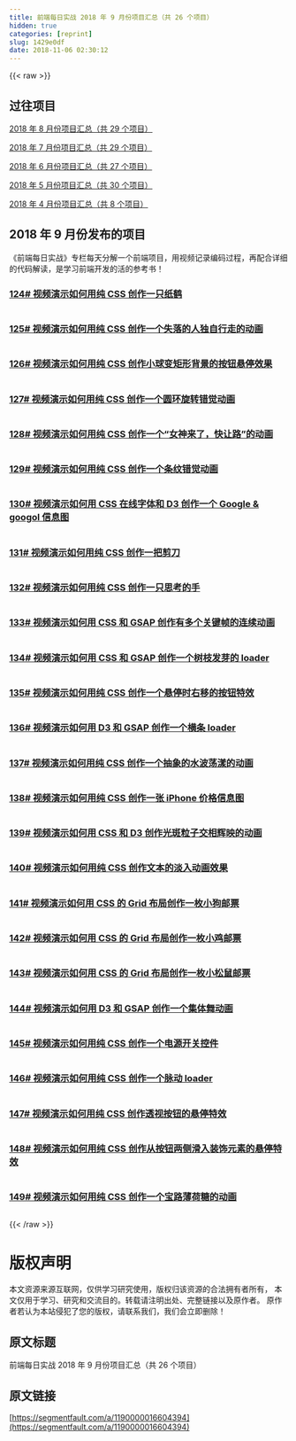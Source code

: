 ```yaml
---
title: 前端每日实战 2018 年 9 月份项目汇总（共 26 个项目）
hidden: true
categories: [reprint]
slug: 1429e0df
date: 2018-11-06 02:30:12
---
```


{{< raw >}}
<h2 id="articleHeader0">&#x8FC7;&#x5F80;&#x9879;&#x76EE;</h2><p><a href="https://segmentfault.com/a/1190000016237865">2018 &#x5E74; 8 &#x6708;&#x4EFD;&#x9879;&#x76EE;&#x6C47;&#x603B;&#xFF08;&#x5171; 29 &#x4E2A;&#x9879;&#x76EE;&#xFF09;</a></p><p><a href="https://segmentfault.com/a/1190000015958405" target="_blank">2018 &#x5E74; 7 &#x6708;&#x4EFD;&#x9879;&#x76EE;&#x6C47;&#x603B;&#xFF08;&#x5171; 29 &#x4E2A;&#x9879;&#x76EE;&#xFF09;</a></p><p><a href="https://segmentfault.com/a/1190000015439611">2018 &#x5E74; 6 &#x6708;&#x4EFD;&#x9879;&#x76EE;&#x6C47;&#x603B;&#xFF08;&#x5171; 27 &#x4E2A;&#x9879;&#x76EE;&#xFF09;</a></p><p><a href="https://segmentfault.com/a/1190000015440135" target="_blank">2018 &#x5E74; 5 &#x6708;&#x4EFD;&#x9879;&#x76EE;&#x6C47;&#x603B;&#xFF08;&#x5171; 30 &#x4E2A;&#x9879;&#x76EE;&#xFF09;</a></p><p><a href="https://segmentfault.com/a/1190000014675969">2018 &#x5E74; 4 &#x6708;&#x4EFD;&#x9879;&#x76EE;&#x6C47;&#x603B;&#xFF08;&#x5171; 8 &#x4E2A;&#x9879;&#x76EE;&#xFF09;</a></p><h2 id="articleHeader1">2018 &#x5E74; 9 &#x6708;&#x4EFD;&#x53D1;&#x5E03;&#x7684;&#x9879;&#x76EE;</h2><p>&#x300A;&#x524D;&#x7AEF;&#x6BCF;&#x65E5;&#x5B9E;&#x6218;&#x300B;&#x4E13;&#x680F;&#x6BCF;&#x5929;&#x5206;&#x89E3;&#x4E00;&#x4E2A;&#x524D;&#x7AEF;&#x9879;&#x76EE;&#xFF0C;&#x7528;&#x89C6;&#x9891;&#x8BB0;&#x5F55;&#x7F16;&#x7801;&#x8FC7;&#x7A0B;&#xFF0C;&#x518D;&#x914D;&#x5408;&#x8BE6;&#x7EC6;&#x7684;&#x4EE3;&#x7801;&#x89E3;&#x8BFB;&#xFF0C;&#x662F;&#x5B66;&#x4E60;&#x524D;&#x7AEF;&#x5F00;&#x53D1;&#x7684;&#x6D3B;&#x7684;&#x53C2;&#x8003;&#x4E66;&#xFF01;</p><h3 id="articleHeader2"><a href="https://segmentfault.com/a/1190000016231897" target="_blank">124# &#x89C6;&#x9891;&#x6F14;&#x793A;&#x5982;&#x4F55;&#x7528;&#x7EAF; CSS &#x521B;&#x4F5C;&#x4E00;&#x53EA;&#x7EB8;&#x9E64;</a></h3><p><span class="img-wrap"><img data-src="https://segmentfault.com/img/bVbggOW?w=400&amp;h=295" src="https://static.alili.techhttps://segmentfault.com/img/bVbggOW?w=400&amp;h=295" alt="" title="" style="cursor:pointer;display:inline"></span></p><h3 id="articleHeader3"><a href="https://segmentfault.com/a/1190000016243834">125# &#x89C6;&#x9891;&#x6F14;&#x793A;&#x5982;&#x4F55;&#x7528;&#x7EAF; CSS &#x521B;&#x4F5C;&#x4E00;&#x4E2A;&#x5931;&#x843D;&#x7684;&#x4EBA;&#x72EC;&#x81EA;&#x884C;&#x8D70;&#x7684;&#x52A8;&#x753B;</a></h3><p><span class="img-wrap"><img data-src="https://segmentfault.com/img/bVbgjVt?w=400&amp;h=301" src="https://static.alili.techhttps://segmentfault.com/img/bVbgjVt?w=400&amp;h=301" alt="" title="" style="cursor:pointer;display:inline"></span></p><h3 id="articleHeader4"><a href="https://segmentfault.com/a/1190000016257190" target="_blank">126# &#x89C6;&#x9891;&#x6F14;&#x793A;&#x5982;&#x4F55;&#x7528;&#x7EAF; CSS &#x521B;&#x4F5C;&#x5C0F;&#x7403;&#x53D8;&#x77E9;&#x5F62;&#x80CC;&#x666F;&#x7684;&#x6309;&#x94AE;&#x60AC;&#x505C;&#x6548;&#x679C;</a></h3><p><span class="img-wrap"><img data-src="https://segmentfault.com/img/bVbgnoQ?w=400&amp;h=300" src="https://static.alili.techhttps://segmentfault.com/img/bVbgnoQ?w=400&amp;h=300" alt="" title="" style="cursor:pointer;display:inline"></span></p><h3 id="articleHeader5"><a href="https://segmentfault.com/a/1190000016271648">127# &#x89C6;&#x9891;&#x6F14;&#x793A;&#x5982;&#x4F55;&#x7528;&#x7EAF; CSS &#x521B;&#x4F5C;&#x4E00;&#x4E2A;&#x5706;&#x73AF;&#x65CB;&#x8F6C;&#x9519;&#x89C9;&#x52A8;&#x753B;</a></h3><p><span class="img-wrap"><img data-src="https://segmentfault.com/img/bVbgq95?w=400&amp;h=302" src="https://static.alili.techhttps://segmentfault.com/img/bVbgq95?w=400&amp;h=302" alt="" title="" style="cursor:pointer;display:inline"></span></p><h3 id="articleHeader6"><a href="https://segmentfault.com/a/1190000016287188" target="_blank">128# &#x89C6;&#x9891;&#x6F14;&#x793A;&#x5982;&#x4F55;&#x7528;&#x7EAF; CSS &#x521B;&#x4F5C;&#x4E00;&#x4E2A;&#x201C;&#x5973;&#x795E;&#x6765;&#x4E86;&#xFF0C;&#x5FEB;&#x8BA9;&#x8DEF;&#x201D;&#x7684;&#x52A8;&#x753B;</a></h3><p><span class="img-wrap"><img data-src="https://segmentfault.com/img/bVbgvcJ?w=400&amp;h=301" src="https://static.alili.techhttps://segmentfault.com/img/bVbgvcJ?w=400&amp;h=301" alt="" title="" style="cursor:pointer;display:inline"></span></p><h3 id="articleHeader7"><a href="https://segmentfault.com/a/1190000016303635">129# &#x89C6;&#x9891;&#x6F14;&#x793A;&#x5982;&#x4F55;&#x7528;&#x7EAF; CSS &#x521B;&#x4F5C;&#x4E00;&#x4E2A;&#x6761;&#x7EB9;&#x9519;&#x89C9;&#x52A8;&#x753B;</a></h3><p><span class="img-wrap"><img data-src="https://segmentfault.com/img/bVbgztX?w=400&amp;h=293" src="https://static.alili.techhttps://segmentfault.com/img/bVbgztX?w=400&amp;h=293" alt="" title="" style="cursor:pointer"></span></p><h3 id="articleHeader8"><a href="https://segmentfault.com/a/1190000016321619" target="_blank">130# &#x89C6;&#x9891;&#x6F14;&#x793A;&#x5982;&#x4F55;&#x7528; CSS &#x5728;&#x7EBF;&#x5B57;&#x4F53;&#x548C; D3 &#x521B;&#x4F5C;&#x4E00;&#x4E2A; Google &amp; googol &#x4FE1;&#x606F;&#x56FE;</a></h3><p><span class="img-wrap"><img data-src="https://segmentfault.com/img/bVbgD94?w=400&amp;h=300" src="https://static.alili.techhttps://segmentfault.com/img/bVbgD94?w=400&amp;h=300" alt="" title="" style="cursor:pointer"></span></p><h3 id="articleHeader9"><a href="https://segmentfault.com/a/1190000016331561">131# &#x89C6;&#x9891;&#x6F14;&#x793A;&#x5982;&#x4F55;&#x7528;&#x7EAF; CSS &#x521B;&#x4F5C;&#x4E00;&#x628A;&#x526A;&#x5200;</a></h3><p><span class="img-wrap"><img data-src="https://segmentfault.com/img/bVbgGKo?w=400&amp;h=299" src="https://static.alili.techhttps://segmentfault.com/img/bVbgGKo?w=400&amp;h=299" alt="" title="" style="cursor:pointer"></span></p><h3 id="articleHeader10"><a href="https://segmentfault.com/a/1190000016345813" target="_blank">132# &#x89C6;&#x9891;&#x6F14;&#x793A;&#x5982;&#x4F55;&#x7528;&#x7EAF; CSS &#x521B;&#x4F5C;&#x4E00;&#x53EA;&#x601D;&#x8003;&#x7684;&#x624B;</a></h3><p><span class="img-wrap"><img data-src="https://segmentfault.com/img/bVbgKsi?w=400&amp;h=299" src="https://static.alili.techhttps://segmentfault.com/img/bVbgKsi?w=400&amp;h=299" alt="" title="" style="cursor:pointer"></span></p><h3 id="articleHeader11"><a href="https://segmentfault.com/a/1190000016362691">133# &#x89C6;&#x9891;&#x6F14;&#x793A;&#x5982;&#x4F55;&#x7528; CSS &#x548C; GSAP &#x521B;&#x4F5C;&#x6709;&#x591A;&#x4E2A;&#x5173;&#x952E;&#x5E27;&#x7684;&#x8FDE;&#x7EED;&#x52A8;&#x753B;</a></h3><p><span class="img-wrap"><img data-src="https://segmentfault.com/img/bVbgOQt?w=400&amp;h=302" src="https://static.alili.techhttps://segmentfault.com/img/bVbgOQt?w=400&amp;h=302" alt="" title="" style="cursor:pointer"></span></p><h3 id="articleHeader12"><a href="https://segmentfault.com/a/1190000016377676" target="_blank">134# &#x89C6;&#x9891;&#x6F14;&#x793A;&#x5982;&#x4F55;&#x7528; CSS &#x548C; GSAP &#x521B;&#x4F5C;&#x4E00;&#x4E2A;&#x6811;&#x679D;&#x53D1;&#x82BD;&#x7684; loader</a></h3><p><span class="img-wrap"><img data-src="https://segmentfault.com/img/bVbgSKa?w=400&amp;h=302" src="https://static.alili.techhttps://segmentfault.com/img/bVbgSKa?w=400&amp;h=302" alt="" title="" style="cursor:pointer;display:inline"></span></p><h3 id="articleHeader13"><a href="https://segmentfault.com/a/1190000016390037">135# &#x89C6;&#x9891;&#x6F14;&#x793A;&#x5982;&#x4F55;&#x7528;&#x7EAF; CSS &#x521B;&#x4F5C;&#x4E00;&#x4E2A;&#x60AC;&#x505C;&#x65F6;&#x53F3;&#x79FB;&#x7684;&#x6309;&#x94AE;&#x7279;&#x6548;</a></h3><p><span class="img-wrap"><img data-src="https://segmentfault.com/img/bVbgVXz?w=400&amp;h=302" src="https://static.alili.techhttps://segmentfault.com/img/bVbgVXz?w=400&amp;h=302" alt="" title="" style="cursor:pointer"></span></p><h3 id="articleHeader14"><a href="https://segmentfault.com/a/1190000016406581" target="_blank">136# &#x89C6;&#x9891;&#x6F14;&#x793A;&#x5982;&#x4F55;&#x7528; D3 &#x548C; GSAP &#x521B;&#x4F5C;&#x4E00;&#x4E2A;&#x6A2A;&#x6761; loader</a></h3><p><span class="img-wrap"><img data-src="https://segmentfault.com/img/bVbg0gq?w=400&amp;h=305" src="https://static.alili.techhttps://segmentfault.com/img/bVbg0gq?w=400&amp;h=305" alt="" title="" style="cursor:pointer;display:inline"></span></p><h3 id="articleHeader15"><a href="https://segmentfault.com/a/1190000016419507">137# &#x89C6;&#x9891;&#x6F14;&#x793A;&#x5982;&#x4F55;&#x7528;&#x7EAF; CSS &#x521B;&#x4F5C;&#x4E00;&#x4E2A;&#x62BD;&#x8C61;&#x7684;&#x6C34;&#x6CE2;&#x8361;&#x6F3E;&#x7684;&#x52A8;&#x753B;</a></h3><p><span class="img-wrap"><img data-src="https://segmentfault.com/img/bVbg3CU?w=400&amp;h=301" src="https://static.alili.techhttps://segmentfault.com/img/bVbg3CU?w=400&amp;h=301" alt="" title="" style="cursor:pointer;display:inline"></span></p><h3 id="articleHeader16"><a href="https://segmentfault.com/a/1190000016456282" target="_blank">138# &#x89C6;&#x9891;&#x6F14;&#x793A;&#x5982;&#x4F55;&#x7528;&#x7EAF; CSS &#x521B;&#x4F5C;&#x4E00;&#x5F20; iPhone &#x4EF7;&#x683C;&#x4FE1;&#x606F;&#x56FE;</a></h3><p><span class="img-wrap"><img data-src="https://segmentfault.com/img/bVbhdbh?w=400&amp;h=300" src="https://static.alili.techhttps://segmentfault.com/img/bVbhdbh?w=400&amp;h=300" alt="" title="" style="cursor:pointer;display:inline"></span></p><h3 id="articleHeader17"><a href="https://segmentfault.com/a/1190000016462519">139# &#x89C6;&#x9891;&#x6F14;&#x793A;&#x5982;&#x4F55;&#x7528; CSS &#x548C; D3 &#x521B;&#x4F5C;&#x5149;&#x6591;&#x7C92;&#x5B50;&#x4EA4;&#x76F8;&#x8F89;&#x6620;&#x7684;&#x52A8;&#x753B;</a></h3><p><span class="img-wrap"><img data-src="https://segmentfault.com/img/bVbheOE?w=400&amp;h=305" src="https://static.alili.techhttps://segmentfault.com/img/bVbheOE?w=400&amp;h=305" alt="" title="" style="cursor:pointer"></span></p><h3 id="articleHeader18"><a href="https://segmentfault.com/a/1190000016478152" target="_blank">140# &#x89C6;&#x9891;&#x6F14;&#x793A;&#x5982;&#x4F55;&#x7528;&#x7EAF; CSS &#x521B;&#x4F5C;&#x6587;&#x672C;&#x7684;&#x6DE1;&#x5165;&#x52A8;&#x753B;&#x6548;&#x679C;</a></h3><p><span class="img-wrap"><img data-src="https://segmentfault.com/img/bVbhiSN?w=400&amp;h=301" src="https://static.alili.techhttps://segmentfault.com/img/bVbhiSN?w=400&amp;h=301" alt="" title="" style="cursor:pointer"></span></p><h3 id="articleHeader19"><a href="https://segmentfault.com/a/1190000016506733">141# &#x89C6;&#x9891;&#x6F14;&#x793A;&#x5982;&#x4F55;&#x7528; CSS &#x7684; Grid &#x5E03;&#x5C40;&#x521B;&#x4F5C;&#x4E00;&#x679A;&#x5C0F;&#x72D7;&#x90AE;&#x7968;</a></h3><p><span class="img-wrap"><img data-src="https://segmentfault.com/img/bVbhqjK?w=400&amp;h=300" src="https://static.alili.techhttps://segmentfault.com/img/bVbhqjK?w=400&amp;h=300" alt="" title="" style="cursor:pointer"></span></p><h3 id="articleHeader20"><a href="https://segmentfault.com/a/1190000016508267" target="_blank">142# &#x89C6;&#x9891;&#x6F14;&#x793A;&#x5982;&#x4F55;&#x7528; CSS &#x7684; Grid &#x5E03;&#x5C40;&#x521B;&#x4F5C;&#x4E00;&#x679A;&#x5C0F;&#x9E21;&#x90AE;&#x7968;</a></h3><p><span class="img-wrap"><img data-src="https://segmentfault.com/img/bVbhqIw?w=400&amp;h=300" src="https://static.alili.techhttps://segmentfault.com/img/bVbhqIw?w=400&amp;h=300" alt="" title="" style="cursor:pointer;display:inline"></span></p><h3 id="articleHeader21"><a href="https://segmentfault.com/a/1190000016510482">143# &#x89C6;&#x9891;&#x6F14;&#x793A;&#x5982;&#x4F55;&#x7528; CSS &#x7684; Grid &#x5E03;&#x5C40;&#x521B;&#x4F5C;&#x4E00;&#x679A;&#x5C0F;&#x677E;&#x9F20;&#x90AE;&#x7968;</a></h3><p><span class="img-wrap"><img data-src="https://segmentfault.com/img/bVbhrie?w=400&amp;h=300" src="https://static.alili.techhttps://segmentfault.com/img/bVbhrie?w=400&amp;h=300" alt="" title="" style="cursor:pointer;display:inline"></span></p><h3 id="articleHeader22"><a href="https://segmentfault.com/a/1190000016521212" target="_blank">144# &#x89C6;&#x9891;&#x6F14;&#x793A;&#x5982;&#x4F55;&#x7528; D3 &#x548C; GSAP &#x521B;&#x4F5C;&#x4E00;&#x4E2A;&#x96C6;&#x4F53;&#x821E;&#x52A8;&#x753B;</a></h3><p><span class="img-wrap"><img data-src="https://segmentfault.com/img/bVbht5j?w=400&amp;h=301" src="https://static.alili.techhttps://segmentfault.com/img/bVbht5j?w=400&amp;h=301" alt="" title="" style="cursor:pointer"></span></p><h3 id="articleHeader23"><a href="https://segmentfault.com/a/1190000016530200">145# &#x89C6;&#x9891;&#x6F14;&#x793A;&#x5982;&#x4F55;&#x7528;&#x7EAF; CSS &#x521B;&#x4F5C;&#x4E00;&#x4E2A;&#x7535;&#x6E90;&#x5F00;&#x5173;&#x63A7;&#x4EF6;</a></h3><p><span class="img-wrap"><img data-src="https://segmentfault.com/img/bVbhwqh?w=400&amp;h=301" src="https://static.alili.techhttps://segmentfault.com/img/bVbhwqh?w=400&amp;h=301" alt="" title="" style="cursor:pointer"></span></p><h3 id="articleHeader24"><a href="https://segmentfault.com/a/1190000016543472" target="_blank">146# &#x89C6;&#x9891;&#x6F14;&#x793A;&#x5982;&#x4F55;&#x7528;&#x7EAF; CSS &#x521B;&#x4F5C;&#x4E00;&#x4E2A;&#x8109;&#x52A8; loader</a></h3><p><span class="img-wrap"><img data-src="https://segmentfault.com/img/bVbhzSl?w=400&amp;h=300" src="https://static.alili.techhttps://segmentfault.com/img/bVbhzSl?w=400&amp;h=300" alt="" title="" style="cursor:pointer"></span></p><h3 id="articleHeader25"><a href="https://segmentfault.com/a/1190000016556930">147# &#x89C6;&#x9891;&#x6F14;&#x793A;&#x5982;&#x4F55;&#x7528;&#x7EAF; CSS &#x521B;&#x4F5C;&#x900F;&#x89C6;&#x6309;&#x94AE;&#x7684;&#x60AC;&#x505C;&#x7279;&#x6548;</a></h3><p><span class="img-wrap"><img data-src="https://segmentfault.com/img/bVbhDnp?w=400&amp;h=302" src="https://static.alili.techhttps://segmentfault.com/img/bVbhDnp?w=400&amp;h=302" alt="" title="" style="cursor:pointer"></span></p><h3 id="articleHeader26"><a href="https://segmentfault.com/a/1190000016561226" target="_blank">148# &#x89C6;&#x9891;&#x6F14;&#x793A;&#x5982;&#x4F55;&#x7528;&#x7EAF; CSS &#x521B;&#x4F5C;&#x4ECE;&#x6309;&#x94AE;&#x4E24;&#x4FA7;&#x6ED1;&#x5165;&#x88C5;&#x9970;&#x5143;&#x7D20;&#x7684;&#x60AC;&#x505C;&#x7279;&#x6548;</a></h3><p><span class="img-wrap"><img data-src="https://segmentfault.com/img/bVbhEuH?w=400&amp;h=300" src="https://static.alili.techhttps://segmentfault.com/img/bVbhEuH?w=400&amp;h=300" alt="" title="" style="cursor:pointer"></span></p><h3 id="articleHeader27"><a href="https://segmentfault.com/a/1190000016577586">149# &#x89C6;&#x9891;&#x6F14;&#x793A;&#x5982;&#x4F55;&#x7528;&#x7EAF; CSS &#x521B;&#x4F5C;&#x4E00;&#x4E2A;&#x5B9D;&#x8DEF;&#x8584;&#x8377;&#x7CD6;&#x7684;&#x52A8;&#x753B;</a></h3><p><span class="img-wrap"><img data-src="https://segmentfault.com/img/bVbhIKv?w=400&amp;h=300" src="https://static.alili.techhttps://segmentfault.com/img/bVbhIKv?w=400&amp;h=300" alt="" title="" style="cursor:pointer;display:inline"></span></p>
{{< /raw >}}

# 版权声明
本文资源来源互联网，仅供学习研究使用，版权归该资源的合法拥有者所有，
本文仅用于学习、研究和交流目的。转载请注明出处、完整链接以及原作者。
原作者若认为本站侵犯了您的版权，请联系我们，我们会立即删除！

## 原文标题
前端每日实战 2018 年 9 月份项目汇总（共 26 个项目）

## 原文链接
[https://segmentfault.com/a/1190000016604394](https://segmentfault.com/a/1190000016604394)

